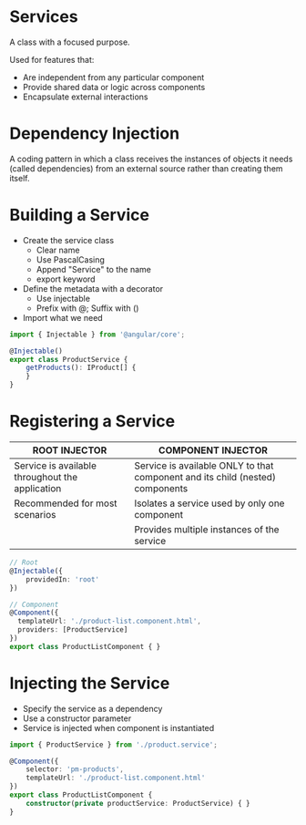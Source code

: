 # **Services**

A class with a focused purpose.

Used for features that:

- Are independent from any particular component
- Provide shared data or logic across components
- Encapsulate external interactions

# Dependency Injection

A coding pattern in which a class receives the instances of objects it needs (called dependencies) from an external source rather than creating them itself.

# Building a Service

- Create the service class
  - Clear name
  - Use PascalCasing
  - Append "Service" to the name
  - export keyword
- Define the metadata with a decorator
  - Use injectable
  - Prefix with @; Suffix with ()
- Import what we need

```typescript
import { Injectable } from '@angular/core';

@Injectable()
export class ProductService {
	getProducts(): IProduct[] {
	}
}
```

# Registering a Service

| ROOT INJECTOR                                   | COMPONENT INJECTOR                                           |
| ----------------------------------------------- | ------------------------------------------------------------ |
| Service is available throughout the application | Service is available ONLY to that component and its child (nested) components |
| Recommended for most scenarios                  | Isolates a service used by only one component                |
|                                                 | Provides multiple instances of the service                   |

```typescript
// Root
@Injectable({
	providedIn: 'root'
})

// Component
@Component({
  templateUrl: './product-list.component.html',
  providers: [ProductService]
})
export class ProductListComponent { }
```

# Injecting the Service

- Specify the service as a dependency
- Use a constructor parameter
- Service is injected when component is instantiated

```typescript
import { ProductService } from './product.service';

@Component({
	selector: 'pm-products',
	templateUrl: './product-list.component.html'
})
export class ProductListComponent {
	constructor(private productService: ProductService) { }
}
```

